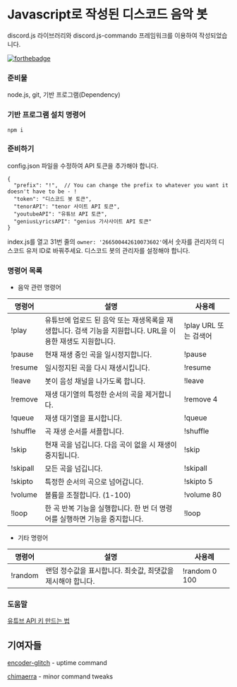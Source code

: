 # Javascript로 작성된 디스코드 음악 봇
discord.js 라이브러리와 discord.js-commando 프레임워크를 이용하여 작성되었습니다.

[![forthebadge](https://forthebadge.com/images/badges/made-with-javascript.svg)](https://forthebadge.com)

### 준비물

node.js, git, 기반 프로그램(Dependency)

### 기반 프로그램 설치 명령어

`npm i`

### 준비하기

config.json 파일을 수정하여 API 토큰을 추가해야 합니다.

```
{
  "prefix": "!",  // You can change the prefix to whatever you want it doesn't have to be - !
  "token": "디스코드 봇 토큰",
  "tenorAPI": "tenor 사이트 API 토큰",
  "youtubeAPI": "유튜브 API 토큰",
  "geniusLyricsAPI": "genius 가사사이트 API 토큰"
}
```
index.js를 열고 31번 줄의  `owner: '266500442610073602'`에서 숫자를 관리자의 디스코드 유저 ID로 바꿔주세요. 디스코드 봇의 관리자를 설정해야 합니다.

### 명령어 목록

- 음악 관련 명령어

| 명령어       | 설명                                                                                                               | 사용례                  |
| ------------- | ------------------------------------------------------------------------------------------------------------------------- | ---------------------- |
| !play         | 유튜브에 업로드 된 음악 또는 재생목록을 재생합니다. 검색 기능을 지원합니다. URL을 이용한 재생도 지원합니다.         | !play URL 또는 검색어 |
| !pause        | 현재 재생 중인 곡을 일시정지합니다.                                                                                            | !pause                 |
| !resume       | 일시정지된 곡을 다시 재생시킵니다.                                                                                            | !resume                |
| !leave        | 봇이 음성 채널을 나가도록 합니다.                                                                                            | !leave                 |
| !remove       | 재생 대기열의 특정한 순서의 곡을 제거합니다.                                                                  | !remove 4              |
| !queue        | 재생 대기열을 표시합니다.                                                                                                    | !queue                 |
| !shuffle      | 곡 재생 순서를 셔플합니다.                                                                                                    | !shuffle               |
| !skip         | 현재 곡을 넘깁니다. 다음 곡이 없을 시 재생이 중지됩니다.                                                                                             | !skip                  |
| !skipall      | 모든 곡을 넘깁니다.                                                                                                   | !skipall               |
| !skipto       | 특정한 순서의 곡으로 넘어갑니다.                                              | !skipto 5              |
| !volume       | 볼륨을 조절합니다. (1-100)                                                                                                        | !volume 80             |
| !loop         | 한 곡 반복 기능을 실행합니다. 한 번 더 명령어를 실행하면 기능을 중지합니다.                                                                                          | !loop                 |

- 기타 명령어

| 명령어      | 설명                                                                                                                                                         | 사용례                 |
| ------------ | ------------------------------------------------------------------------------------------------------------------------------------------------------------------- | --------------------- |
| !random      | 랜덤 정수값을 표시합니다. 최솟값, 최댓값을 제시해야 합니다.                                                                                                              | !random 0 100         |

### 도움말

[유튜브 API 키 만드는 법](https://developers.google.com/youtube/v3/getting-started)


## 기여자들

[encoder-glitch](https://github.com/encoder-glitch) - uptime command

[chimaerra](https://github.com/chimaerra) - minor command tweaks
